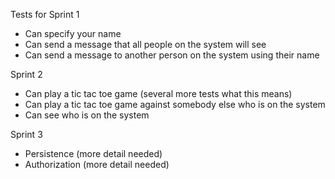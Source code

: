 Tests for Sprint 1
- Can specify your name
- Can send a message that all people on the system will see
- Can send a message to another person on the system using their name


Sprint 2
- Can play a tic tac toe game (several more tests what this means)
- Can play a tic tac toe game against somebody else who is on the system
- Can see who is on the system

Sprint 3
- Persistence (more detail needed)
- Authorization (more detail needed)
